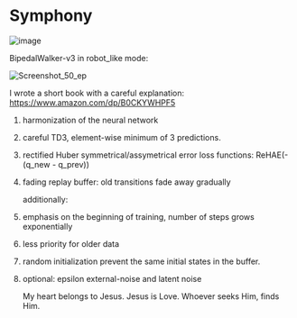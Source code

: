 # Symphony


![image](https://github.com/timurgepard/Simphony/assets/13238473/864a23b6-a2c8-4e83-b69c-497c4cd662c1)

BipedalWalker-v3 in robot_like mode:

![Screenshot_50_ep](https://github.com/timurgepard/Simphony/assets/13238473/5f677487-18d3-4bcf-b41e-4d1f4745b724)

I wrote a short book with a careful explanation: https://www.amazon.com/dp/B0CKYWHPF5

1. harmonization of the neural network
2. careful TD3, element-wise minimum of 3 predictions.
3. rectified Huber symmetrical/assymetrical error loss functions: ReHAE(-(q_new - q_prev))
4. fading replay buffer: old transitions fade away gradually

   additionally:
5. emphasis on the beginning of training, number of steps grows exponentially
6. less priority for older data
7. random initialization prevent the same initial states in the buffer.
8. optional: epsilon external-noise and latent noise

   My heart belongs to Jesus. Jesus is Love. Whoever seeks Him, finds Him.
